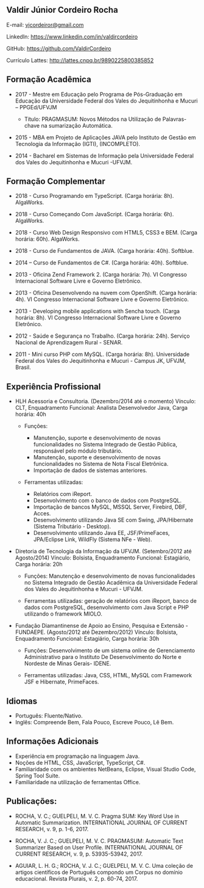 ## Valdir Júnior Cordeiro Rocha

E-mail: vjcordeiror@gmail.com

LinkedIn: https://www.linkedin.com/in/valdircordeiro

GitHub: https://github.com/ValdirCordeiro

Currículo Lattes: http://lattes.cnpq.br/9890225800385852

## Formação Acadêmica

* 2017 - Mestre em Educação pelo Programa de Pós-Graduação em Educação da Universidade Federal dos Vales do Jequitinhonha e Mucuri – PPGEd/UFVJM
	* Título: PRAGMASUM: Novos Métodos na Utilização de Palavras-chave na sumarização Automática.

* 2015 - MBA em Projeto de Aplicações JAVA pelo Instituto de Gestão em Tecnologia da Informação (IGTI), (INCOMPLETO).

* 2014 - Bacharel em Sistemas de Informação pela Universidade Federal dos Vales do Jequitinhonha e Mucuri -UFVJM.

## Formação Complementar

* 2018 - Curso Programando em TypeScript. (Carga horária: 8h). AlgaWorks.

* 2018 - Curso Começando Com JavaScript. (Carga horária: 6h). AlgaWorks.

* 2018 - Curso Web Design Responsivo com HTML5, CSS3 e BEM. (Carga horária: 60h). AlgaWorks.

* 2018 - Curso de Fundamentos de JAVA. (Carga horária: 40h). Softblue.

* 2014 – Curso de Fundamentos de C#. (Carga horária: 40h). Softblue.

* 2013 - Oficina Zend Framework 2. (Carga horária: 7h). 
VI Congresso Internacional Software Livre e Governo Eletrônico.

* 2013 - Oficina Desenvolvendo na nuvem com OpenShift. (Carga horária: 4h). 
VI Congresso Internacional Software Livre e Governo Eletrônico.

* 2013 - Developing mobile applications with Sencha touch. (Carga horária: 8h). 
VI Congresso Internacional Software Livre e Governo Eletrônico.

* 2012 - Saúde e Segurança no Trabalho. (Carga horária: 24h). 
Serviço Nacional de Aprendizagem Rural - SENAR.

* 2011 - Mini curso PHP com MySQL. (Carga horária: 8h). 
Universidade Federal dos Vales do Jequitinhonha e Mucuri - Campus JK, UFVJM, Brasil.

## Experiência Profissional

* HLH Acessoria e Consultoria. (Dezembro/2014 até o momento) 
Vínculo: CLT, Enquadramento Funcional: Analista Desenvolvedor Java, Carga horária: 40h 
	- Funções:
		* Manutenção, suporte e desenvolvimento de novas funcionalidades no Sistema Integrado de Gestão Pública, responsável pelo módulo	tributário.
		* Manutenção, suporte e desenvolvimento de novas funcionalidades no Sistema de Nota Fiscal Eletrônica.
		* Importação de dados de sistemas anteriores.
		
	- Ferramentas utilizadas:
		* Relatórios com iReport.
		* Desenvolvimento com o banco de dados com PostgreSQL.
		* Importação de bancos MySQL, MSSQL Server, Firebird, DBF, Acces.
		* Desenvolvimento utilizando Java SE com Swing, JPA/Hibernate (Sistema Tributário - Desktop).
		* Desenvolvimento utilizando Java EE, JSF/PrimeFaces, JPA/Eclipse Link, WildFly (Sistema NFe - Web).
		
* Diretoria de Tecnologia da Informação da UFVJM. (Setembro/2012 até Agosto/2014) 
Vínculo: Bolsista, Enquadramento Funcional: Estagiário, Carga horária: 20h 

	- Funções: Manutenção e desenvolvimento de novas funcionalidades no Sistema Integrado de Gestão Acadêmica da Universidade Federal dos Vales do Jequitinhonha e Mucuri - UFVJM.
	
	- Ferramentas utilizadas: geração de relatórios com iReport, banco de dados com PostgreSQL, desenvolvimento com Java Script e PHP utilizando o framework MIOLO.

* Fundação Diamantinense de Apoio ao Ensino, Pesquisa e Extensão - FUNDAEPE. (Agosto/2012 até Dezembro/2012) 
Vínculo: Bolsista, Enquadramento Funcional: Estagiário, Carga horária: 30h 

	- Funções: Desenvolvimento de um sistema online de Gerenciamento Administrativo para o Instituto De Desenvolvimento do Norte e Nordeste de Minas Gerais- IDENE.

	- Ferramentas utilizadas: Java, CSS, HTML, MySQL com Framework JSF e Hibernate, PrimeFaces.

## Idiomas
	
* Português: Fluente/Nativo.
* Inglês: Compreende Bem, Fala Pouco, Escreve Pouco, Lê Bem.

## Informações Adicionais

* Experiência em programação na linguagem Java.
* Noções de HTML, CSS, JavaScript, TypeScript, C#.
* Familiaridade com os ambientes NetBeans, Eclipse, Visual Studio Code, Spring Tool Suite.
* Familiaridade na utilização de ferramentas Office.

## Publicações:

* ROCHA, V. C.; GUELPELI, M. V. C. Pragma SUM: Key Word Use in Automatic Summarization. INTERNATIONAL JOURNAL OF CURRENT RESEARCH, v. 9, p. 1-6, 2017.

* ROCHA, V. J. C.; GUELPELI, M. V. C. PRAGMASUM: Automatic Text Summarizer Based on User Profile. INTERNATIONAL JOURNAL OF CURRENT RESEARCH, v. 9, p. 53935-53942, 2017.

* AGUIAR, L. H. G.; ROCHA, V. J. C.; GUELPELI, M. V. C. Uma coleção de artigos científicos de Português compondo um Corpus no domínio educacional. Revista Plurais, v. 2, p. 60-74, 2017.
